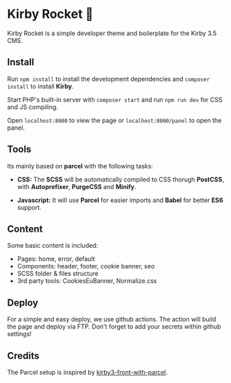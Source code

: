 # Kirby Rocket 🚀

Kirby Rocket is a simple developer theme and boilerplate for the Kirby 3.5 CMS.

## Install

Run `npm install` to install the development dependencies and `composer install` to install **Kirby**.

Start PHP's built-in server with `composer start` and run `npm run dev` for CSS and JS compiling.

Open `localhost:8000` to view the page or `localhost:8000/panel` to open the panel.

## Tools

Its mainly based on **parcel** with the following tasks:

-   **CSS:** The **SCSS** will be automatically compiled to CSS thorugh **PostCSS**, with **Autoprefixer**, **PurgeCSS** and **Minify**.

-   **Javascript:** It will use **Parcel** for easier imports and **Babel** for better **ES6** support.

## Content

Some basic content is included:

-   Pages: home, error, default
-   Components: header, footer, cookie banner, seo
-   SCSS folder & files structure
-   3rd party tools: CookiesEuBanner, Normalize.css

## Deploy

For a simple and easy deploy, we use github actions.
The action will build the page and deploy via FTP.
Don't forget to add your secrets within github settings!

## Credits

The Parcel setup is inspired by [kirby3-front-with-parcel](https://github.com/constantinjoly/kirby3-front-with-parcel).
